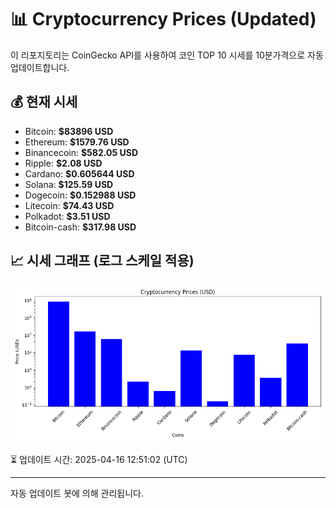 
# 📊 Cryptocurrency Prices (Updated)

이 리포지토리는 CoinGecko API를 사용하여 코인 TOP 10 시세를 10분가격으로 자동 업데이트합니다.

## 💰 현재 시세
- Bitcoin: **$83896 USD**
- Ethereum: **$1579.76 USD**
- Binancecoin: **$582.05 USD**
- Ripple: **$2.08 USD**
- Cardano: **$0.605644 USD**
- Solana: **$125.59 USD**
- Dogecoin: **$0.152988 USD**
- Litecoin: **$74.43 USD**
- Polkadot: **$3.51 USD**
- Bitcoin-cash: **$317.98 USD**

## 📈 시세 그래프 (로그 스케일 적용)
![Crypto Prices](crypto_prices.png)

⏳ 업데이트 시간: 2025-04-16 12:51:02 (UTC)

---
자동 업데이트 봇에 의해 관리됩니다.

